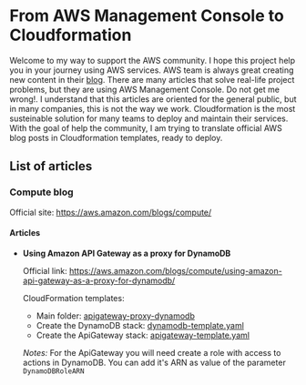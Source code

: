 # From AWS Management Console to Cloudformation

Welcome to my way to support the AWS community. I hope this project help you in your journey using AWS services. AWS team is always great creating new content in their [blog](https://aws.amazon.com/blogs). There are many articles that solve real-life project problems, but they are using AWS Management Console. Do not get me wrong!. I understand that this articles are oriented for the general public, but in many companies, this is not the way we work. Cloudformation is the most susteinable solution for many teams to deploy and maintain their services. With the goal of help the community, I am trying to translate official AWS blog posts in Cloudformation templates, ready to deploy. 

## List of articles

### Compute blog

Official site: https://aws.amazon.com/blogs/compute/

#### Articles

- **Using Amazon API Gateway as a proxy for DynamoDB**

  Official link: https://aws.amazon.com/blogs/compute/using-amazon-api-gateway-as-a-proxy-for-dynamodb/
  
  CloudFormation templates:
  * Main folder: [apigateway-proxy-dynamodb](/apigateway-proxy-dynamodb) 
  * Create the DynamoDB stack: [dynamodb-template.yaml](/apigateway-proxy-dynamodb/dynamodb-template.yaml)
  * Create the ApiGateway stack: [apigateway-template.yaml](/apigateway-proxy-dynamodb/apigateway-template.yaml)
  
  <em>Notes:</em>
  For the ApiGateway you will need create a role with access to actions in DynamoDB. You
  can add it's ARN as value of the parameter `DynamoDBRoleARN`